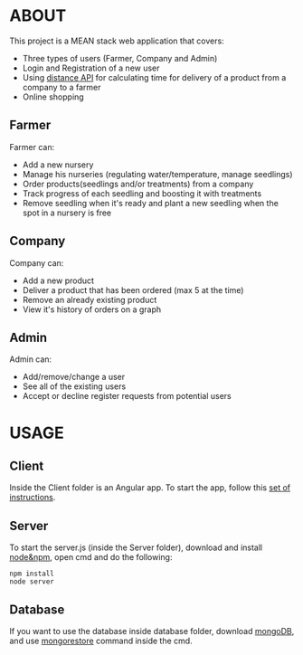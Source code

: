 # ABOUT
This project is a MEAN stack web application that covers:
- Three types of users (Farmer, Company and Admin)
- Login and Registration of a new user
- Using [distance API](https://docs.microsoft.com/en-us/bingmaps/rest-services/routes/calculate-a-distance-matrix) for calculating time for delivery of a product from a company to a farmer
- Online shopping

## Farmer
Farmer can:
- Add a new nursery
- Manage his nurseries (regulating water/temperature, manage seedlings)
- Order products(seedlings and/or treatments) from a company
- Track progress of each seedling and boosting it with treatments
- Remove seedling when it's ready and plant a new seedling when the spot in a nursery is free

## Company
Company can:
- Add a new product
- Deliver a product that has been ordered (max 5 at the time)
- Remove an already existing product
- View it's history of orders on a graph

## Admin
Admin can:
- Add/remove/change a user
- See all of the existing users
- Accept or decline register requests from potential users

# USAGE
## Client
Inside the Client folder is an Angular app. To start the app, follow this [set of instructions](https://angular.io/guide/setup-local).
## Server
To start the server.js (inside the Server folder), download and install [node&npm](https://nodejs.org/en/), open cmd and do the following:
```
npm install
node server
```
## Database
If you want to use the database inside database folder, download [mongoDB](https://www.mongodb.com/try/download/enterprise), and use [mongorestore](https://docs.mongodb.com/manual/reference/program/mongorestore/) command inside the cmd.


